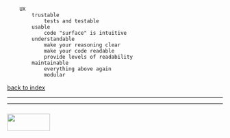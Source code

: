 		UX 
			trustable
				tests and testable
			usable
				code "surface" is intuitive
			understandable
				make your reasoning clear
				make your code readable
				provide levels of readability
			maintainable
				everything above again
				modular

[back to index](./README.md/#index)
___
___
### <a href="http://elewa.education" target="_blank"><img src="https://user-images.githubusercontent.com/18554853/34921062-506450ae-f97d-11e7-875f-6feeb26ad72d.png" width="100" height="40"/></a>